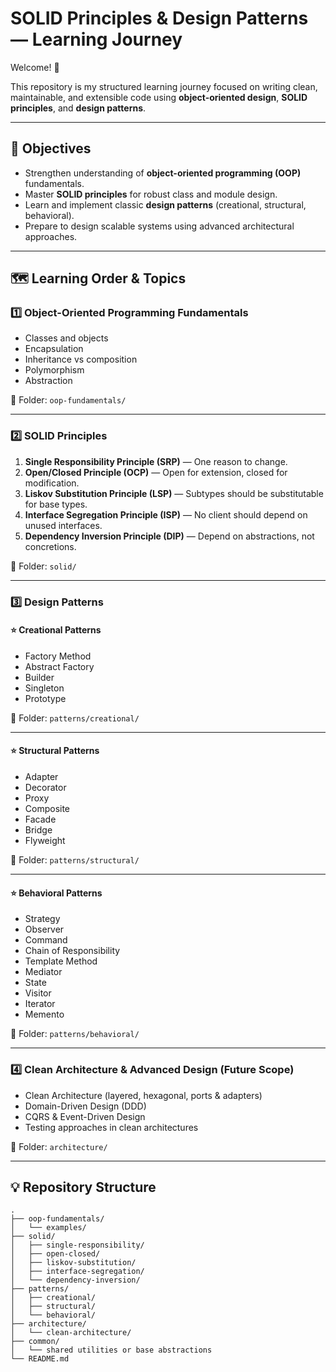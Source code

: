 # SOLID Principles & Design Patterns — Learning Journey

Welcome! 👋  

This repository is my structured learning journey focused on writing clean, maintainable, and extensible code using **object-oriented design**, **SOLID principles**, and **design patterns**.  

---

## 🎯 Objectives

- Strengthen understanding of **object-oriented programming (OOP)** fundamentals.
- Master **SOLID principles** for robust class and module design.
- Learn and implement classic **design patterns** (creational, structural, behavioral).
- Prepare to design scalable systems using advanced architectural approaches.

---

## 🗺️ Learning Order & Topics

### 1️⃣ Object-Oriented Programming Fundamentals

- Classes and objects
- Encapsulation
- Inheritance vs composition
- Polymorphism
- Abstraction

📁 Folder: `oop-fundamentals/`

---

### 2️⃣ SOLID Principles

1. **Single Responsibility Principle (SRP)** — One reason to change.
2. **Open/Closed Principle (OCP)** — Open for extension, closed for modification.
3. **Liskov Substitution Principle (LSP)** — Subtypes should be substitutable for base types.
4. **Interface Segregation Principle (ISP)** — No client should depend on unused interfaces.
5. **Dependency Inversion Principle (DIP)** — Depend on abstractions, not concretions.

📁 Folder: `solid/`

---

### 3️⃣ Design Patterns

#### ⭐ Creational Patterns

- Factory Method
- Abstract Factory
- Builder
- Singleton
- Prototype

📁 Folder: `patterns/creational/`

---

#### ⭐ Structural Patterns

- Adapter
- Decorator
- Proxy
- Composite
- Facade
- Bridge
- Flyweight

📁 Folder: `patterns/structural/`

---

#### ⭐ Behavioral Patterns

- Strategy
- Observer
- Command
- Chain of Responsibility
- Template Method
- Mediator
- State
- Visitor
- Iterator
- Memento

📁 Folder: `patterns/behavioral/`

---

### 4️⃣ Clean Architecture & Advanced Design (Future Scope)

- Clean Architecture (layered, hexagonal, ports & adapters)
- Domain-Driven Design (DDD)
- CQRS & Event-Driven Design
- Testing approaches in clean architectures

📁 Folder: `architecture/`

---

## 💡 Repository Structure

```plaintext
.
├── oop-fundamentals/
│   └── examples/
├── solid/
│   ├── single-responsibility/
│   ├── open-closed/
│   ├── liskov-substitution/
│   ├── interface-segregation/
│   └── dependency-inversion/
├── patterns/
│   ├── creational/
│   ├── structural/
│   └── behavioral/
├── architecture/
│   └── clean-architecture/
├── common/
│   └── shared utilities or base abstractions
└── README.md

